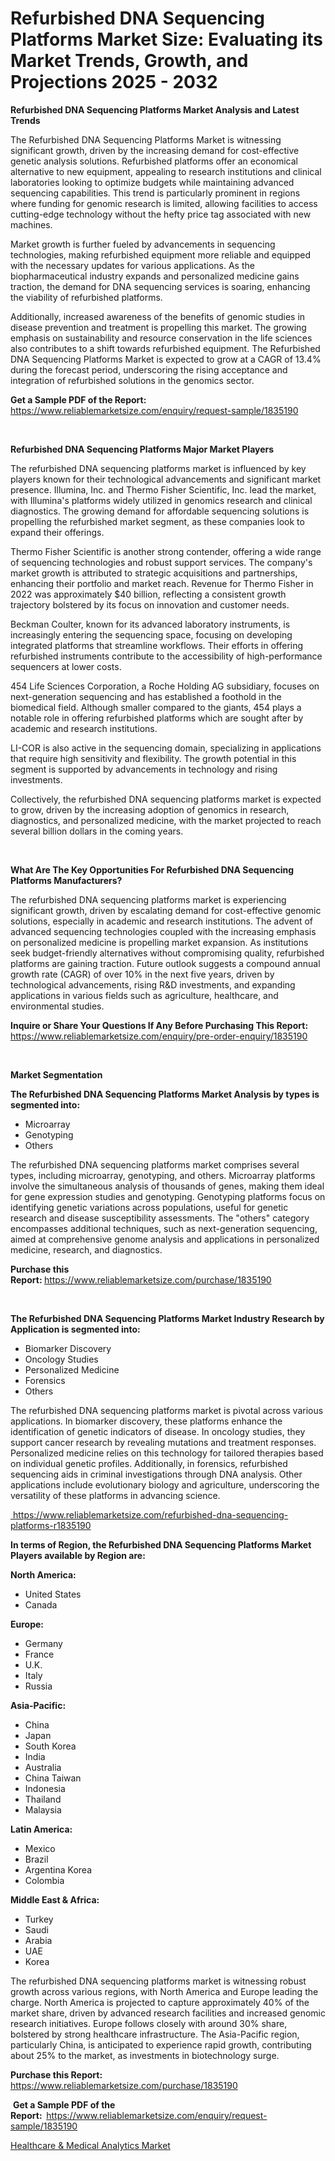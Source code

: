 <p><h1>Refurbished DNA Sequencing Platforms Market Size: Evaluating its Market Trends, Growth, and Projections 2025 - 2032</h1></p><p><strong>Refurbished DNA Sequencing Platforms Market Analysis and Latest Trends</strong></p>
<p><p>The Refurbished DNA Sequencing Platforms Market is witnessing significant growth, driven by the increasing demand for cost-effective genetic analysis solutions. Refurbished platforms offer an economical alternative to new equipment, appealing to research institutions and clinical laboratories looking to optimize budgets while maintaining advanced sequencing capabilities. This trend is particularly prominent in regions where funding for genomic research is limited, allowing facilities to access cutting-edge technology without the hefty price tag associated with new machines.</p><p>Market growth is further fueled by advancements in sequencing technologies, making refurbished equipment more reliable and equipped with the necessary updates for various applications. As the biopharmaceutical industry expands and personalized medicine gains traction, the demand for DNA sequencing services is soaring, enhancing the viability of refurbished platforms.</p><p>Additionally, increased awareness of the benefits of genomic studies in disease prevention and treatment is propelling this market. The growing emphasis on sustainability and resource conservation in the life sciences also contributes to a shift towards refurbished equipment. The Refurbished DNA Sequencing Platforms Market is expected to grow at a CAGR of 13.4% during the forecast period, underscoring the rising acceptance and integration of refurbished solutions in the genomics sector.</p></p>
<p><strong>Get a Sample PDF of the Report:&nbsp;</strong> <a href="https://www.reliablemarketsize.com/enquiry/request-sample/1835190?utm_campaign=2447&utm_medium=2&utm_source=Github&utm_content=ia&utm_term=26032025&utm_id=refurbished-dna-sequencing-platforms">https://www.reliablemarketsize.com/enquiry/request-sample/1835190</a></p>
<p>&nbsp;</p>
<p><strong>Refurbished DNA Sequencing Platforms Major Market Players</strong></p>
<p><p>The refurbished DNA sequencing platforms market is influenced by key players known for their technological advancements and significant market presence. Illumina, Inc. and Thermo Fisher Scientific, Inc. lead the market, with Illumina's platforms widely utilized in genomics research and clinical diagnostics. The growing demand for affordable sequencing solutions is propelling the refurbished market segment, as these companies look to expand their offerings.</p><p>Thermo Fisher Scientific is another strong contender, offering a wide range of sequencing technologies and robust support services. The company's market growth is attributed to strategic acquisitions and partnerships, enhancing their portfolio and market reach. Revenue for Thermo Fisher in 2022 was approximately $40 billion, reflecting a consistent growth trajectory bolstered by its focus on innovation and customer needs.</p><p>Beckman Coulter, known for its advanced laboratory instruments, is increasingly entering the sequencing space, focusing on developing integrated platforms that streamline workflows. Their efforts in offering refurbished instruments contribute to the accessibility of high-performance sequencers at lower costs.</p><p>454 Life Sciences Corporation, a Roche Holding AG subsidiary, focuses on next-generation sequencing and has established a foothold in the biomedical field. Although smaller compared to the giants, 454 plays a notable role in offering refurbished platforms which are sought after by academic and research institutions.</p><p>LI-COR is also active in the sequencing domain, specializing in applications that require high sensitivity and flexibility. The growth potential in this segment is supported by advancements in technology and rising investments.</p><p>Collectively, the refurbished DNA sequencing platforms market is expected to grow, driven by the increasing adoption of genomics in research, diagnostics, and personalized medicine, with the market projected to reach several billion dollars in the coming years.</p></p>
<p>&nbsp;</p>
<p><strong>What Are The Key Opportunities For Refurbished DNA Sequencing Platforms Manufacturers?</strong></p>
<p><p>The refurbished DNA sequencing platforms market is experiencing significant growth, driven by escalating demand for cost-effective genomic solutions, especially in academic and research institutions. The advent of advanced sequencing technologies coupled with the increasing emphasis on personalized medicine is propelling market expansion. As institutions seek budget-friendly alternatives without compromising quality, refurbished platforms are gaining traction. Future outlook suggests a compound annual growth rate (CAGR) of over 10% in the next five years, driven by technological advancements, rising R&D investments, and expanding applications in various fields such as agriculture, healthcare, and environmental studies.</p></p>
<p><strong>Inquire or Share Your Questions If Any Before Purchasing This Report:</strong> <a href="https://www.reliablemarketsize.com/enquiry/pre-order-enquiry/1835190?utm_campaign=2447&utm_medium=2&utm_source=Github&utm_content=ia&utm_term=26032025&utm_id=refurbished-dna-sequencing-platforms">https://www.reliablemarketsize.com/enquiry/pre-order-enquiry/1835190</a></p>
<p>&nbsp;</p>
<p><strong>Market Segmentation</strong></p>
<p><strong>The Refurbished DNA Sequencing Platforms Market Analysis by types is segmented into:</strong></p>
<p><ul><li>Microarray</li><li>Genotyping</li><li>Others</li></ul></p>
<p><p>The refurbished DNA sequencing platforms market comprises several types, including microarray, genotyping, and others. Microarray platforms involve the simultaneous analysis of thousands of genes, making them ideal for gene expression studies and genotyping. Genotyping platforms focus on identifying genetic variations across populations, useful for genetic research and disease susceptibility assessments. The "others" category encompasses additional techniques, such as next-generation sequencing, aimed at comprehensive genome analysis and applications in personalized medicine, research, and diagnostics.</p></p>
<p><strong>Purchase this Report:&nbsp;</strong><a href="https://www.reliablemarketsize.com/purchase/1835190?utm_campaign=2447&utm_medium=2&utm_source=Github&utm_content=ia&utm_term=26032025&utm_id=refurbished-dna-sequencing-platforms">https://www.reliablemarketsize.com/purchase/1835190</a></p>
<p>&nbsp;</p>
<p><strong>The Refurbished DNA Sequencing Platforms Market Industry Research by Application is segmented into:</strong></p>
<p><ul><li>Biomarker Discovery</li><li>Oncology Studies</li><li>Personalized Medicine</li><li>Forensics</li><li>Others</li></ul></p>
<p><p>The refurbished DNA sequencing platforms market is pivotal across various applications. In biomarker discovery, these platforms enhance the identification of genetic indicators of disease. In oncology studies, they support cancer research by revealing mutations and treatment responses. Personalized medicine relies on this technology for tailored therapies based on individual genetic profiles. Additionally, in forensics, refurbished sequencing aids in criminal investigations through DNA analysis. Other applications include evolutionary biology and agriculture, underscoring the versatility of these platforms in advancing science.</p></p>
<p><a href="https://www.reliablemarketsize.com/refurbished-dna-sequencing-platforms-r1835190?utm_campaign=2447&utm_medium=2&utm_source=Github&utm_content=ia&utm_term=26032025&utm_id=refurbished-dna-sequencing-platforms">&nbsp;https://www.reliablemarketsize.com/refurbished-dna-sequencing-platforms-r1835190</a></p>
<p><strong>In terms of Region, the Refurbished DNA Sequencing Platforms Market Players available by Region are:</strong></p>
<p>
    <p> <strong> North America: </strong>
        <ul>
            <li>United States</li>
            <li>Canada</li>
        </ul>
        </p> 
    <p> <strong> Europe: </strong>
        <ul>
            <li>Germany</li>
            <li>France</li>
            <li>U.K.</li>
            <li>Italy</li>
            <li>Russia</li>
        </ul>
        </p> 
    <p> <strong> Asia-Pacific: </strong>
        <ul>
            <li>China</li>
            <li>Japan</li>
            <li>South Korea</li>
            <li>India</li>
            <li>Australia</li>
            <li>China Taiwan</li>
            <li>Indonesia</li>
            <li>Thailand</li>
            <li>Malaysia</li>
        </ul>
        </p> 
    <p> <strong> Latin America: </strong>
        <ul>
            <li>Mexico</li>
            <li>Brazil</li>
            <li>Argentina Korea</li>
            <li>Colombia</li>
        </ul>
        </p> 
    <p> <strong> Middle East & Africa: </strong>
        <ul>
            <li>Turkey</li>
            <li>Saudi</li>
            <li>Arabia</li>
            <li>UAE</li>
            <li>Korea</li>
        </ul>
    </p>
    </p>
<p><p>The refurbished DNA sequencing platforms market is witnessing robust growth across various regions, with North America and Europe leading the charge. North America is projected to capture approximately 40% of the market share, driven by advanced research facilities and increased genomic research initiatives. Europe follows closely with around 30% share, bolstered by strong healthcare infrastructure. The Asia-Pacific region, particularly China, is anticipated to experience rapid growth, contributing about 25% to the market, as investments in biotechnology surge.</p></p>
<p><strong>Purchase this Report: </strong><a href="https://www.reliablemarketsize.com/purchase/1835190?utm_campaign=2447&utm_medium=2&utm_source=Github&utm_content=ia&utm_term=26032025&utm_id=refurbished-dna-sequencing-platforms">https://www.reliablemarketsize.com/purchase/1835190</a></p>
<p>&nbsp;<strong>Get a Sample PDF of the Report:&nbsp;&nbsp;</strong><a href="https://www.reliablemarketsize.com/enquiry/request-sample/1835190?utm_campaign=2447&utm_medium=2&utm_source=Github&utm_content=ia&utm_term=26032025&utm_id=refurbished-dna-sequencing-platforms">https://www.reliablemarketsize.com/enquiry/request-sample/1835190</a></p>
<p><strong></strong></p>
<p><p><a href="https://github.com/JakirUddin511/Market-Research-Report-List-2/blob/main/healthcare-medical-analytics-market.md?utm_campaign=2447&utm_medium=2&utm_source=Github&utm_content=ia&utm_term=26032025&utm_id=refurbished-dna-sequencing-platforms">Healthcare & Medical Analytics Market</a></p></p>